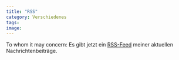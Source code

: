 ```yaml
---
title: "RSS"
category: Verschiedenes
tags: 
image: 
---
```


To whom it may concern: Es gibt jetzt ein [RSS-Feed](rss.xml) meiner aktuellen Nachrichtenbeiträge.

